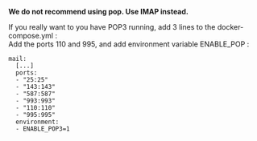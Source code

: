 **We do not recommend using pop. Use IMAP instead.**

If you really want to you have POP3 running, add 3 lines to the docker-compose.yml :  
Add the ports 110 and 995, and add environment variable ENABLE_POP : 

```
mail:
  [...]
  ports:
  - "25:25"
  - "143:143"
  - "587:587"
  - "993:993"
  - "110:110"
  - "995:995" 
  environment:
  - ENABLE_POP3=1
```

